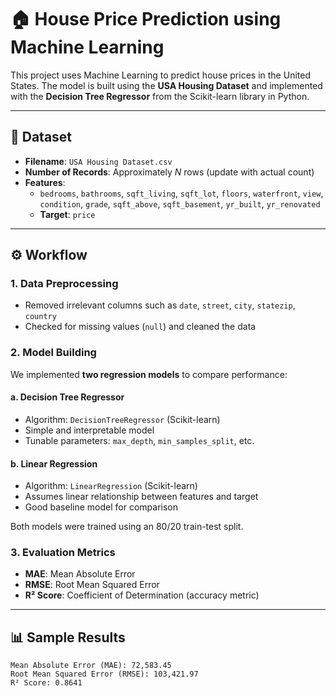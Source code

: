 # 🏠 House Price Prediction using Machine Learning

This project uses Machine Learning to predict house prices in the United States. The model is built using the **USA Housing Dataset** and implemented with the **Decision Tree Regressor** from the Scikit-learn library in Python.

---

## 📁 Dataset

- **Filename**: `USA Housing Dataset.csv`
- **Number of Records**: Approximately *N* rows (update with actual count)
- **Features**:
  - `bedrooms`, `bathrooms`, `sqft_living`, `sqft_lot`, `floors`, `waterfront`, `view`, `condition`, `grade`, `sqft_above`, `sqft_basement`, `yr_built`, `yr_renovated`
  - **Target**: `price`

---

## ⚙️ Workflow

### 1. Data Preprocessing
- Removed irrelevant columns such as `date`, `street`, `city`, `statezip`, `country`
- Checked for missing values (`null`) and cleaned the data

### 2. Model Building

We implemented **two regression models** to compare performance:

#### a. Decision Tree Regressor
- Algorithm: `DecisionTreeRegressor` (Scikit-learn)
- Simple and interpretable model
- Tunable parameters: `max_depth`, `min_samples_split`, etc.

#### b. Linear Regression
- Algorithm: `LinearRegression` (Scikit-learn)
- Assumes linear relationship between features and target
- Good baseline model for comparison

Both models were trained using an 80/20 train-test split.

### 3. Evaluation Metrics
- **MAE**: Mean Absolute Error
- **RMSE**: Root Mean Squared Error
- **R² Score**: Coefficient of Determination (accuracy metric)

---

## 📊 Sample Results

```text
Mean Absolute Error (MAE): 72,583.45
Root Mean Squared Error (RMSE): 103,421.97
R² Score: 0.8641
